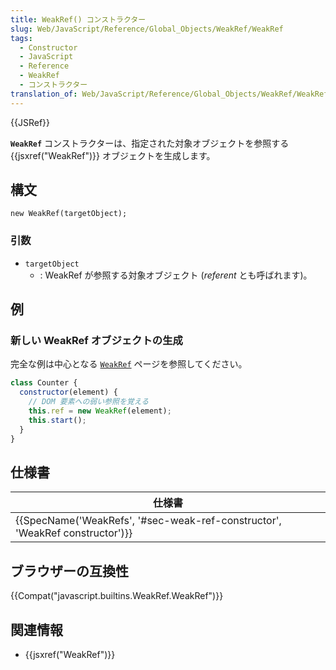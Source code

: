```yaml
---
title: WeakRef() コンストラクター
slug: Web/JavaScript/Reference/Global_Objects/WeakRef/WeakRef
tags:
  - Constructor
  - JavaScript
  - Reference
  - WeakRef
  - コンストラクター
translation_of: Web/JavaScript/Reference/Global_Objects/WeakRef/WeakRef
---
```

{{JSRef}}

**`WeakRef`** コンストラクターは、指定された対象オブジェクトを参照する {{jsxref("WeakRef")}} オブジェクトを生成します。

## 構文

    new WeakRef(targetObject);

### 引数

- `targetObject`
  - : WeakRef が参照する対象オブジェクト (_referent_ とも呼ばれます)。

## 例

### 新しい WeakRef オブジェクトの生成

完全な例は中心となる [`WeakRef`](/ja/docs/Web/JavaScript/Reference/Global_Objects/WeakRef#Examples) ページを参照してください。

```js
class Counter {
  constructor(element) {
    // DOM 要素への弱い参照を覚える
    this.ref = new WeakRef(element);
    this.start();
  }
}
```

## 仕様書

| 仕様書                                                                                               |
| ---------------------------------------------------------------------------------------------------- |
| {{SpecName('WeakRefs', '#sec-weak-ref-constructor', 'WeakRef constructor')}} |

## ブラウザーの互換性

{{Compat("javascript.builtins.WeakRef.WeakRef")}}

## 関連情報

- {{jsxref("WeakRef")}}
